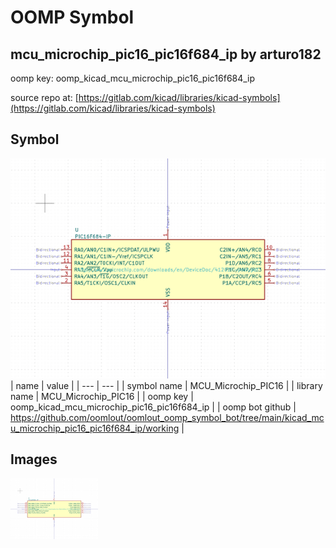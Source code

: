 # OOMP Symbol  
## mcu_microchip_pic16_pic16f684_ip  by arturo182  
  
oomp key: oomp_kicad_mcu_microchip_pic16_pic16f684_ip  
  
source repo at: [https://gitlab.com/kicad/libraries/kicad-symbols](https://gitlab.com/kicad/libraries/kicad-symbols)  
## Symbol  
  
[![working.png](working_600.png)](working.png)  
| name | value | 
| --- | --- | 
| symbol name | MCU_Microchip_PIC16 | 
| library name | MCU_Microchip_PIC16 | 
| oomp key | oomp_kicad_mcu_microchip_pic16_pic16f684_ip | 
| oomp bot github | https://github.com/oomlout/oomlout_oomp_symbol_bot/tree/main/kicad_mcu_microchip_pic16_pic16f684_ip/working | 
## Images  
  
[![working.png](working_140.png)](working.png)  

